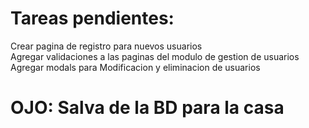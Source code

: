 <h1>Tareas pendientes:</h1>
<p>
Crear pagina de registro para nuevos usuarios<br>
Agregar validaciones a las paginas del modulo de gestion de usuarios<br>
Agregar modals para Modificacion y eliminacion de usuarios<br>
</p>
<h1>OJO: Salva de la BD para la casa</h1>

